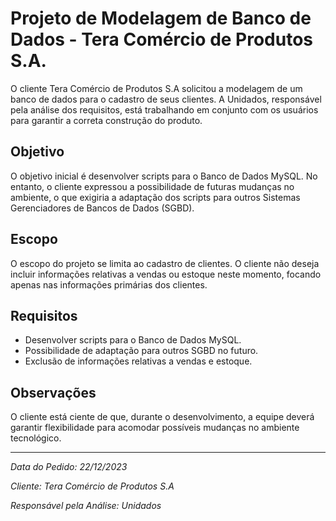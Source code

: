 # Projeto de Modelagem de Banco de Dados - Tera Comércio de Produtos S.A.

O cliente Tera Comércio de Produtos S.A solicitou a modelagem de um banco de dados para o cadastro de seus clientes. A Unidados, responsável pela análise dos requisitos, está trabalhando em conjunto com os usuários para garantir a correta construção do produto.

## Objetivo

O objetivo inicial é desenvolver scripts para o Banco de Dados MySQL. No entanto, o cliente expressou a possibilidade de futuras mudanças no ambiente, o que exigiria a adaptação dos scripts para outros Sistemas Gerenciadores de Bancos de Dados (SGBD).

## Escopo

O escopo do projeto se limita ao cadastro de clientes. O cliente não deseja incluir informações relativas a vendas ou estoque neste momento, focando apenas nas informações primárias dos clientes.

## Requisitos

- Desenvolver scripts para o Banco de Dados MySQL.
- Possibilidade de adaptação para outros SGBD no futuro.
- Exclusão de informações relativas a vendas e estoque.

## Observações

O cliente está ciente de que, durante o desenvolvimento, a equipe deverá garantir flexibilidade para acomodar possíveis mudanças no ambiente tecnológico.

---

*Data do Pedido: 22/12/2023*  

*Cliente: Tera Comércio de Produtos S.A*  

*Responsável pela Análise: Unidados*
